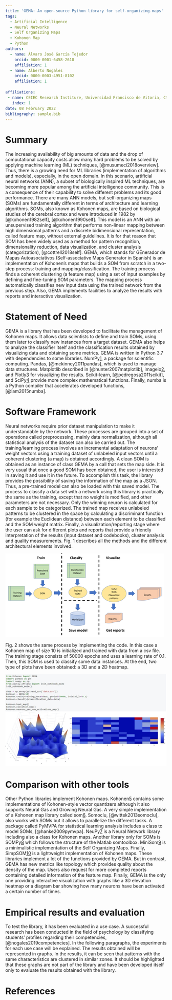 ```yaml
---
title: 'GEMA: An open-source Python library for self-organizing-maps'
tags:
  - Artificial Intelligence
  - Neural Networks
  - Self Organizing Maps
  - Kohonen Map
  - Python	
authors:
  - name: Álvaro José García Tejedor
    orcid: 0000-0001-6458-2618
    affiliation: 1
  - name: Alberto Nogales
    orcid: 0000-0003-4951-8102
    affiliation: 1

affiliations:
 - name: CEIEC Research Institure, Universidad Francisco de Vitoria, Ctra. M-515 Pozuelo-Majadahona km 1,800, 28223 Pozuelo de Alarcón, Spain
   index: 1
date: 08 February 2022
bibliography: sample.bib
---
```


# Summary

The increasing availability of big amounts of data and the drop of computational capacity costs allow many hard problems to be solved by applying machine learning (ML) techniques, [@musumeci2018overview]. Thus, there is a growing need for ML libraries (implementation of algorithms and models), especially, in the open domain. In this scenario, artificial neural networks (ANN), a subset of biologically inspired ML techniques, are becoming more popular among the artificial intelligence community. This is a consequence of their capability to solve different problems and its good performance. There are many ANN models, but self-organizing maps (SOMs) are fundamentally different in terms of architecture and learning algorithms. SOMs, also known as Kohonen maps, are based on biological studies of the cerebral cortex and were introduced in 1982 by [@kohonen1982self], [@kohonen1990self]. This model is an ANN with an unsupervised training algorithm that performs non-linear mapping between high dimensional patterns and a discrete bidimensional representation, called feature map, without external guidelines. It is for that reason that SOM has been widely used as a method for pattern recognition, dimensionality reduction, data visualization, and cluster analysis (categorization), [@cottrell2018self]. GEMA, which stands for GEnerador de Mapas Autoasociativos (Self-associative Maps Generator in Spanish) is an implementation of Kohonen’s maps that builds a SOM from scratch in a two-step process: training and mapping/classification. The training process finds a coherent clustering (a feature map) using a set of input examples by defining and fine-tuning SOM parameters. The mapping process automatically classifies new input data using the trained network from the previous step. Also, GEMA implements facilities to analyze the results with reports and interactive visualization.

# Statement of Need

GEMA is a library that has been developed to facilitate the management of Kohonen maps. It allows data scientists to define and train SOMs, using them later to classify new instances from a target dataset. GEMA also helps to analyze the classifier itself and the classification results obtained by visualizing data and obtaining some metrics. GEMA is written in Python 3.7 with dependencies to some libraries. NumPy[1](http://www.numpy.org/), a package for scientific computing. Pandas, [@mckinney2011pandas], which is used to manage data structures. Matplotlib described in [@hunter2007matplotlib], imageio[2](https://github.com/imageio/imageio), and Plotly[3](https://plotly.com/) for visualizing the results. Scikit-learn, [@pedregosa2011scikit], and SciPy[4](http://www.scipy.org/) provide more complex mathematical functions. Finally, numba is a Python compiler that accelerates developed functions, [@lam2015numba]. 

# Software Framework

Neural networks require prior dataset manipulation to make it understandable by the network. These processes are grouped into a set of operations called preprocessing, mainly data normalization, although all statistical analysis of the dataset can also be carried out. The training/learning process involves an incremental adaptation of neurons’ weight vectors using a training dataset of unlabeled input vectors until a coherent clustering (a map) is obtained accordingly. A clean SOM is obtained as an instance of class GEMA by a call that sets the map side. It is very usual that once a good SOM has been obtained, the user is interested in saving it and use it in the future. To accomplish this task, the library provides the possibility of saving the information of the map as a JSON. Thus, a pre-trained model can also be loaded with this saved model. The process to classify a data set with a network using this library is practically the same as the training, except that no weight is modified, and other parameters are not necessary. Only the winning neuron is calculated for each sample to be categorized. The trained map receives unlabeled patterns to be clustered in the space by calculating a discriminant function (for example the Euclidean distance) between each element to be classified and the SOM weight matrix. Finally, a visualization/reporting stage where the user can ask for different plots and reports that provide a friendly interpretation of the results (input dataset and codebooks), cluster analysis and quality measurements. Fig. 1 describes all the methods and the different architectural elements involved.

![Fig 1. GEMA workflow and interaction between modules.\label{fig:Fig1}](Images/Fig1.png "GEMA workflow and interaction between modules.")



Fig. 2 shows the same process by implementing the code. In this case a Kohonen map of size 10 is initialized and trained with data from a csv file. The training stage consists of 50000 epochs and uses a learning rate of 0.1. Then, this SOM is used to classify some data instances. At the end, two type of plots have been obtained: a 3D and a 2D heatmap.

![Fig 2. GEMA coding example of a complete workflow.\label{fig:Fig2}](Images/Fig2.jpg "GEMA coding example of a complete workflow.")



# Comparison with other tools

Other Python libraries implement Kohonen maps. Kohonen[5](https://github.com/lmjohns3/kohonen) contains some implementations of Kohonen-style vector quantizers although it also supports Neural Gas and Growing Neural Gas. A very simple implementation of a Kohonen map library called som[6](https://github.com/alexarnimueller/som). Somoclu, [@wittek2013somoclu], also works with SOMs but it allows to parallelize the different tasks.  A package called PyMVPA for statistical learning analysis includes a class to model SOMs, [@hanke2009pymvpa].  NeuPy[7](https://github.com/itdxer/neupy) is a Neural Network library including also a class for Kohonen maps. Another library only for SOMs is SOMPy[8](https://github.com/sevamoo/SOMPY) which follows the structure of the Matlab somtoolbox. MiniSom[9](https://github.com/JustGlowing/minisom) is a minimalistic implementation of the Self Organizing Maps. Finally, SimpSOM[10](https://github.com/fcomitani/SimpSOM) is a lightweight implementation of Kohonen maps. These libraries implement a lot of the functions provided by GEMA. But in contrast, GEMA has new metrics like topology which provides quality about the density of the map. Users also request for more completed reports containing detailed information of the feature map. Finally, GEMA is the only one providing interactive visualization with graphs like a 3D elevation heatmap or a diagram bar showing how many neurons have been activated a certain number of times.

# Empirical results and evaluation

To test the library, it has been evaluated in a use case. A successful research has been conducted in the field of psychology by classifying students’ profiles regarding their competencies, [@nogales2019competencies]. In the following paragraphs, the experiments for each use case will be explained. The results obtained will be represented in graphs. In the results, it can be seen that patterns with the same characteristics are clustered in similar zones. It should be highlighted that these graphs are not part of the library and have been developed itself only to evaluate the results obtained with the library.


# References
